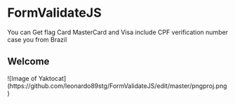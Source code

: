 # FormValidateJS
You can Get flag Card MasterCard and Visa include CPF verification number case you  from  Brazil  
<h2>Welcome </h2>
 ![Image of Yaktocat](https://github.com/leonardo89stg/FormValidateJS/edit/master/pngproj.png)
